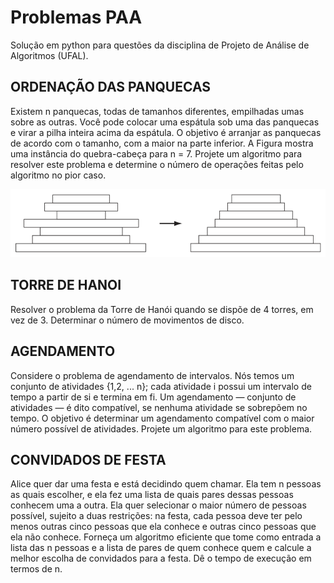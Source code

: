 # Problemas PAA
Solução em python para questões da disciplina de Projeto de Análise de Algoritmos (UFAL).

## ORDENAÇÃO DAS PANQUECAS
Existem n panquecas, todas de tamanhos diferentes, empilhadas umas sobre as outras. Você pode colocar uma espátula sob uma das panquecas e virar a pilha inteira acima da espátula. O objetivo é arranjar as panquecas de acordo com o tamanho, com a maior na parte inferior. A Figura mostra uma instância do quebra-cabeça para n = 7. Projete um algoritmo para resolver este problema e determine o número de operações feitas pelo algoritmo no pior caso.

![alt text](/img/demonstracao.png)

## TORRE DE HANOI
Resolver o problema da Torre de Hanói quando se dispõe de 4 torres, em vez de 3. Determinar o número de movimentos de disco.

## AGENDAMENTO
Considere o problema de agendamento de intervalos. Nós temos um conjunto de atividades {1,2, ... n}; cada atividade i possui um intervalo de tempo a partir de si e termina em fi. Um agendamento — conjunto de atividades — é dito compatível, se nenhuma atividade se sobrepõem no tempo. O objetivo é determinar um agendamento compatível com o maior número possível de atividades. Projete um algoritmo para este problema.

## CONVIDADOS DE FESTA
Alice quer dar uma festa e está decidindo quem chamar. Ela tem n pessoas as quais escolher, e ela fez uma lista de quais pares dessas pessoas conhecem uma a outra. Ela quer selecionar o maior número de pessoas possível, sujeito a duas restrições: na festa, cada pessoa deve ter pelo menos outras cinco pessoas que ela conhece e outras cinco pessoas que ela não conhece. Forneça um algoritmo eficiente que tome como entrada a lista das n pessoas e a lista de pares de quem conhece quem e calcule a melhor escolha de convidados para a festa. Dê o tempo de execução em termos de n.